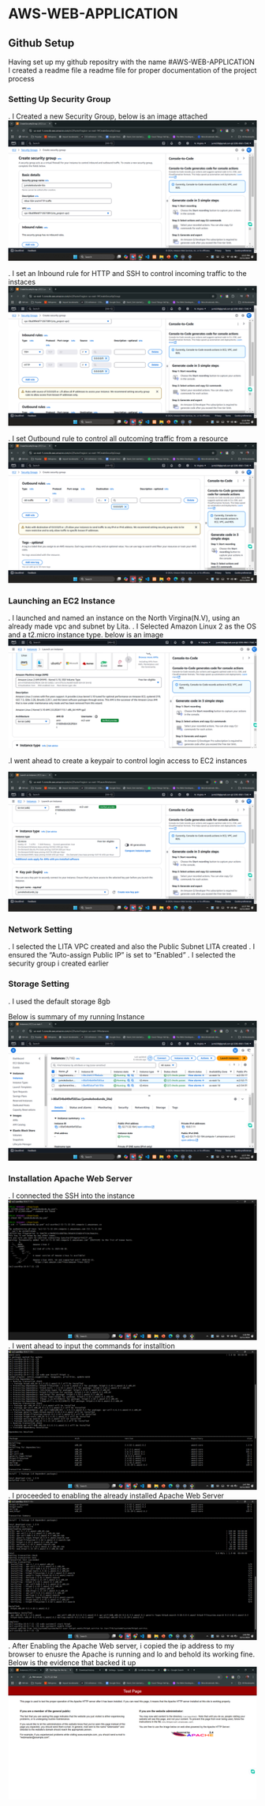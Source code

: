 # AWS-WEB-APPLICATION
 ## Github Setup
 Having set up my github repositry with the name #AWS-WEB-APPLICATION
I created a readme file a readme file for proper documentation of the project process
### Setting Up Security Group
. I Created a new Security Group, below is an image attached
![SecGrp](/CrtSecGrp.png)

.  I set an Inbound rule for HTTP and SSH to control incoming traffic to the instaces
![Inbound](/inbound.png)

. I set Outbound rule to control all outcoming traffic from a resource
![Outbound](/outbound.png)

### Launching an EC2 Instance
. I launched and named an instance on the North Virgina(N.V), using an already made vpc and subnet by Lita.
. I Selected Amazon Linux 2 as the OS and a t2.micro instance type. below is an image
![Linux](/AmiSetup.png)

.I went ahead to create a keypair to control login access to EC2 instances

![Keypair](/KeyPair.png)

### Network Setting
. I selected the LITA VPC created  and also the Public Subnet LITA created
. I ensured the “Auto-assign Public IP” is set to “Enabled”
. I selected the security group i created earlier
### Storage Setting
. I used the default storage 8gb

Below is summary of my running Instance
![Instance](/LaunchInstance.png)

### Installation Apache Web Server
. I connected the SSH into the instance
![ConnectInst](/ConnectInstance.png)
. I went ahead to input the commands for installtion
![InstallApache](/InstallApache.png)
. I proceeded to enabling the already installed Apache Web Server 
![EnableApache](/EnableApache.png)
. After Enabling the Apache Web server, i copied the ip address to my browser to enusre the Apache is running and lo and behold its working fine. Below is the evidence that backed it up
![TestPage](/TestPage.png)

